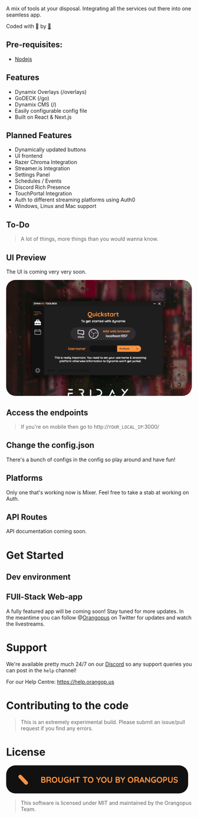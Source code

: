 A mix of tools at your disposal. Integrating all the services out there into one seamless app.

Coded with 🧡 by [🐙](https://orangop.us)

## Pre-requisites:
- [Nodejs](https://nodejs.org)

## Features
- Dynamix Overlays (/overlays)
- GoDECK (/go)
- Dynamix CMS (/)
- Easily configurable config file
- Built on React & Next.js

## Planned Features
- Dynamically updated buttons
- UI frontend
- Razer Chroma Integration
- Streamer.is Integration
- Settings Panel
- Schedules / Events
- Discord Rich Presence
- TouchPortal Integration
- Auth to different streaming platforms using Auth0
- Windows, Linux and Mac support

## To-Do
> A lot of things, more things than you would wanna know.

## UI Preview
The UI is coming very very soon. 

<img style="border-radius: 25px;" src="/images/preview.gif"/>

## Access the endpoints
  
  > If you're on mobile then go to http://`YOUR_LOCAL_IP`:3000/

## Change the config.json

There's a bunch of configs in the config so play around and have fun! 

## Platforms

Only one that's working now is Mixer. Feel free to take a stab at working on Auth.

## API Routes

API documentation coming soon.

# Get Started

## Dev environment

> 

## FUll-Stack Web-app

A fully featured app will be coming soon! Stay tuned for more updates. In the meantime you can follow  @[Orangopus](https://twitter.com/Orangopus) on Twitter for updates and watch the livestreams.

# Support

We're available pretty much 24/7 on our [Discord](https://go.orangop.us/discord) so any support queries you can post in the `help` channel!

For our Help Centre: https://help.orangop.us

# Contributing to the code

> This is an extremely experimental build. Please submit an issue/pull request if you find any errors.

# License

<img style="border-radius: 25px;" src="/images/authors.gif"/>

>This software is licensed under MIT and maintained by the Orangopus Team.

